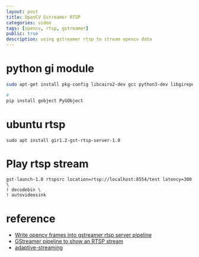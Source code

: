 ```yaml
---
layout: post
title: OpenCV Gstreamer RTSP 
categories: video
tags: [opencv, rtsp, gstreamer]
public: true
description: using gstreamer rtsp to stream opencv data
---
```


# python gi module
```bash
sudo apt-get install pkg-config libcairo2-dev gcc python3-dev libgirepository1.0-dev

# 
pip install gobject PyGObject
```

# ubuntu rtsp
```
sudo apt install gir1.2-gst-rtsp-server-1.0
```

# Play rtsp stream
```
gst-launch-1.0 rtspsrc location=rtsp://localhost:8554/test latency=300 \
! decodebin \
! autovideosink
```
# reference
- [Write opencv frames into gstreamer rtsp server pipeline](https://stackoverflow.com/questions/47396372/write-opencv-frames-into-gstreamer-rtsp-server-pipeline)
- [GStreamer pipeline to show an RTSP stream](https://stackoverflow.com/questions/44160118/gstreamer-pipeline-to-show-an-rtsp-stream)
- [adaptive-streaming
](https://github.com/shortstheory/adaptive-streaming)
